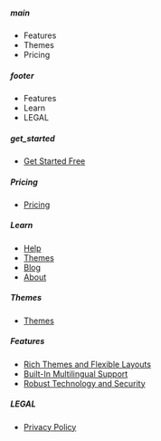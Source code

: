 ##### main

- Features
- Themes
- Pricing

##### footer

- Features
- Learn
- LEGAL

##### get_started

- [Get Started Free](/service/get-started.html)

##### Pricing

- [Pricing](/service/pricing.html)

##### Learn

- [Help](https://help.mdfriday.com)
- [Themes](https://help.mdfriday.com/book/themes/)
- [Blog](/posts/)
- [About](/about/company.html)

##### Themes

- [Themes](https://help.mdfriday.com/book/themes/)

##### Features

- [Rich Themes and Flexible Layouts](/features/design-system.html)
- [Built-In Multilingual Support](/features/global.html)
- [Robust Technology and Security](/features/technology.html)


##### LEGAL

- [Privacy Policy](/about/privacy.html)
